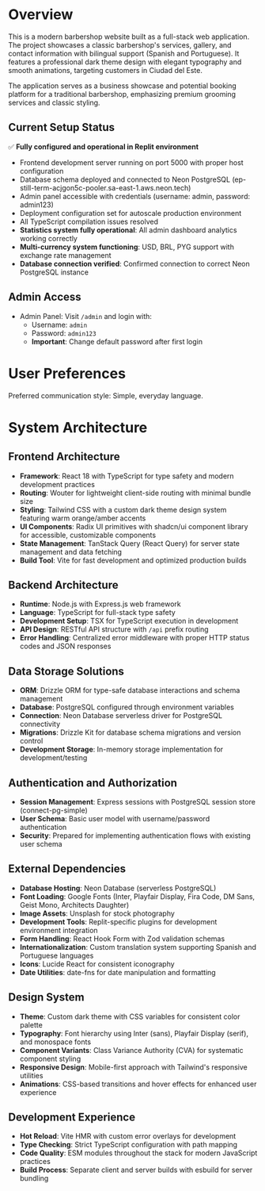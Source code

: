# Overview

This is a modern barbershop website built as a full-stack web application. The project showcases a classic barbershop's services, gallery, and contact information with bilingual support (Spanish and Portuguese). It features a professional dark theme design with elegant typography and smooth animations, targeting customers in Ciudad del Este.

The application serves as a business showcase and potential booking platform for a traditional barbershop, emphasizing premium grooming services and classic styling.

## Current Setup Status
✅ **Fully configured and operational in Replit environment**
- Frontend development server running on port 5000 with proper host configuration
- Database schema deployed and connected to Neon PostgreSQL (ep-still-term-acjgon5c-pooler.sa-east-1.aws.neon.tech)
- Admin panel accessible with credentials (username: admin, password: admin123)
- Deployment configuration set for autoscale production environment
- All TypeScript compilation issues resolved
- **Statistics system fully operational**: All admin dashboard analytics working correctly
- **Multi-currency system functioning**: USD, BRL, PYG support with exchange rate management
- **Database connection verified**: Confirmed connection to correct Neon PostgreSQL instance

## Admin Access
- Admin Panel: Visit `/admin` and login with:
  - Username: `admin`
  - Password: `admin123`
  - **Important**: Change default password after first login

# User Preferences

Preferred communication style: Simple, everyday language.

# System Architecture

## Frontend Architecture
- **Framework**: React 18 with TypeScript for type safety and modern development practices
- **Routing**: Wouter for lightweight client-side routing with minimal bundle size
- **Styling**: Tailwind CSS with a custom dark theme design system featuring warm orange/amber accents
- **UI Components**: Radix UI primitives with shadcn/ui component library for accessible, customizable components
- **State Management**: TanStack Query (React Query) for server state management and data fetching
- **Build Tool**: Vite for fast development and optimized production builds

## Backend Architecture
- **Runtime**: Node.js with Express.js web framework
- **Language**: TypeScript for full-stack type safety
- **Development Setup**: TSX for TypeScript execution in development
- **API Design**: RESTful API structure with `/api` prefix routing
- **Error Handling**: Centralized error middleware with proper HTTP status codes and JSON responses

## Data Storage Solutions
- **ORM**: Drizzle ORM for type-safe database interactions and schema management
- **Database**: PostgreSQL configured through environment variables
- **Connection**: Neon Database serverless driver for PostgreSQL connectivity
- **Migrations**: Drizzle Kit for database schema migrations and version control
- **Development Storage**: In-memory storage implementation for development/testing

## Authentication and Authorization
- **Session Management**: Express sessions with PostgreSQL session store (connect-pg-simple)
- **User Schema**: Basic user model with username/password authentication
- **Security**: Prepared for implementing authentication flows with existing user schema

## External Dependencies
- **Database Hosting**: Neon Database (serverless PostgreSQL)
- **Font Loading**: Google Fonts (Inter, Playfair Display, Fira Code, DM Sans, Geist Mono, Architects Daughter)
- **Image Assets**: Unsplash for stock photography
- **Development Tools**: Replit-specific plugins for development environment integration
- **Form Handling**: React Hook Form with Zod validation schemas
- **Internationalization**: Custom translation system supporting Spanish and Portuguese languages
- **Icons**: Lucide React for consistent iconography
- **Date Utilities**: date-fns for date manipulation and formatting

## Design System
- **Theme**: Custom dark theme with CSS variables for consistent color palette
- **Typography**: Font hierarchy using Inter (sans), Playfair Display (serif), and monospace fonts
- **Component Variants**: Class Variance Authority (CVA) for systematic component styling
- **Responsive Design**: Mobile-first approach with Tailwind's responsive utilities
- **Animations**: CSS-based transitions and hover effects for enhanced user experience

## Development Experience
- **Hot Reload**: Vite HMR with custom error overlays for development
- **Type Checking**: Strict TypeScript configuration with path mapping
- **Code Quality**: ESM modules throughout the stack for modern JavaScript practices
- **Build Process**: Separate client and server builds with esbuild for server bundling